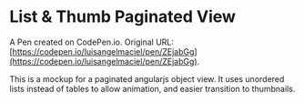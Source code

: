 # List & Thumb Paginated View

A Pen created on CodePen.io. Original URL: [https://codepen.io/luisangelmaciel/pen/ZEjabGg](https://codepen.io/luisangelmaciel/pen/ZEjabGg).

This is a mockup for a paginated angularjs object view. It uses unordered lists instead of tables to allow animation, and easier transition to thumbnails.